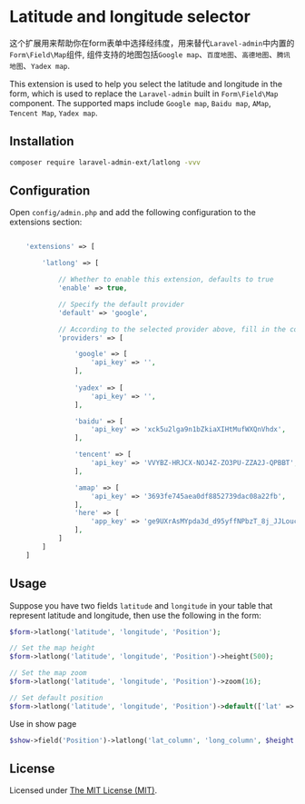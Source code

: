 Latitude and longitude selector
======

这个扩展用来帮助你在form表单中选择经纬度，用来替代`Laravel-admin`中内置的`Form\Field\Map`组件, 组件支持的地图包括`Google map`、`百度地图`、`高德地图`、`腾讯地图`、`Yadex map`.

This extension is used to help you select the latitude and longitude in the form, which is used to replace the  `Laravel-admin` built in `Form\Field\Map` component. The supported maps include `Google map`, `Baidu map`, `AMap`, `Tencent Map`, `Yadex map`.

## Installation

```bash
composer require laravel-admin-ext/latlong -vvv
```

## Configuration

Open `config/admin.php` and add the following configuration to the extensions section:

```php

    'extensions' => [

        'latlong' => [

            // Whether to enable this extension, defaults to true
            'enable' => true,

            // Specify the default provider
            'default' => 'google',

            // According to the selected provider above, fill in the corresponding api_key
            'providers' => [

                'google' => [
                    'api_key' => '',
                ],
                
                'yadex' => [
                    'api_key' => '',
                ],

                'baidu' => [
                    'api_key' => 'xck5u2lga9n1bZkiaXIHtMufWXQnVhdx',
                ],

                'tencent' => [
                    'api_key' => 'VVYBZ-HRJCX-NOJ4Z-ZO3PU-ZZA2J-QPBBT',
                ],

                'amap' => [
                    'api_key' => '3693fe745aea0df8852739dac08a22fb',
                ],
                'here' => [
                    'app_key' => 'ge9UXrAsMYpda3d_d95yffNPbzT_8j_JJLoucbEWeD0'
                ],
            ]
        ]
    ]

```

## Usage

Suppose you have two fields `latitude` and `longitude` in your table that represent latitude and longitude, then use the following in the form:
```php
$form->latlong('latitude', 'longitude', 'Position');

// Set the map height
$form->latlong('latitude', 'longitude', 'Position')->height(500);

// Set the map zoom
$form->latlong('latitude', 'longitude', 'Position')->zoom(16);

// Set default position
$form->latlong('latitude', 'longitude', 'Position')->default(['lat' => 90, 'lng' => 90]);
```

Use in show page

```php
$show->field('Position')->latlong('lat_column', 'long_column', $height = 400, $zoom = 16);
```

License
------------
Licensed under [The MIT License (MIT)](LICENSE).
